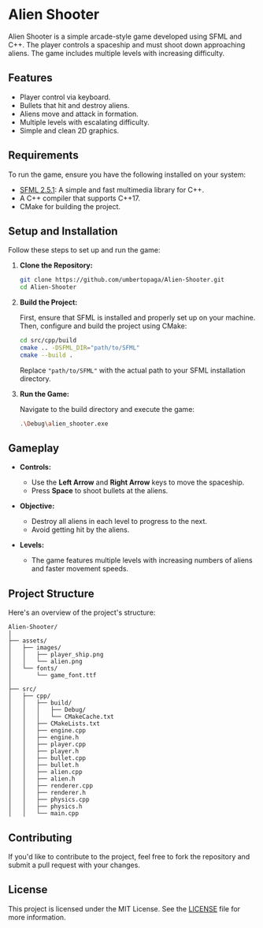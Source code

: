 
# Alien Shooter

Alien Shooter is a simple arcade-style game developed using SFML and C++. The player controls a spaceship and must shoot down approaching aliens. The game includes multiple levels with increasing difficulty.

## Features

- Player control via keyboard.
- Bullets that hit and destroy aliens.
- Aliens move and attack in formation.
- Multiple levels with escalating difficulty.
- Simple and clean 2D graphics.

## Requirements

To run the game, ensure you have the following installed on your system:

- [SFML 2.5.1](https://www.sfml-dev.org/download.php): A simple and fast multimedia library for C++.
- A C++ compiler that supports C++17.
- CMake for building the project.

## Setup and Installation

Follow these steps to set up and run the game:

1. **Clone the Repository:**

   ```bash
   git clone https://github.com/umbertopaga/Alien-Shooter.git
   cd Alien-Shooter
   ```

2. **Build the Project:**

   First, ensure that SFML is installed and properly set up on your machine. Then, configure and build the project using CMake:

   ```bash
   cd src/cpp/build
   cmake .. -DSFML_DIR="path/to/SFML"
   cmake --build .
   ```

   Replace `"path/to/SFML"` with the actual path to your SFML installation directory.

3. **Run the Game:**

   Navigate to the build directory and execute the game:

   ```bash
   .\Debug\alien_shooter.exe
   ```

## Gameplay

- **Controls:**
  - Use the **Left Arrow** and **Right Arrow** keys to move the spaceship.
  - Press **Space** to shoot bullets at the aliens.

- **Objective:**
  - Destroy all aliens in each level to progress to the next.
  - Avoid getting hit by the aliens.

- **Levels:**
  - The game features multiple levels with increasing numbers of aliens and faster movement speeds.

## Project Structure

Here's an overview of the project's structure:

```
Alien-Shooter/
│
├── assets/
│   ├── images/
│   │   ├── player_ship.png
│   │   └── alien.png
│   └── fonts/
│       └── game_font.ttf
│
├── src/
│   ├── cpp/
│   │   ├── build/
│   │   │   ├── Debug/
│   │   │   └── CMakeCache.txt
│   │   ├── CMakeLists.txt
│   │   ├── engine.cpp
│   │   ├── engine.h
│   │   ├── player.cpp
│   │   ├── player.h
│   │   ├── bullet.cpp
│   │   ├── bullet.h
│   │   ├── alien.cpp
│   │   ├── alien.h
│   │   ├── renderer.cpp
│   │   ├── renderer.h
│   │   ├── physics.cpp
│   │   ├── physics.h
│   │   └── main.cpp
```

## Contributing

If you'd like to contribute to the project, feel free to fork the repository and submit a pull request with your changes.

## License

This project is licensed under the MIT License. See the [LICENSE](LICENSE) file for more information.
